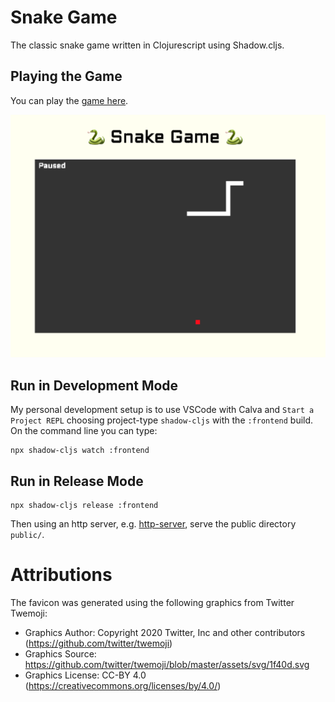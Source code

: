 # Snake Game

The classic snake game written in Clojurescript using Shadow.cljs.

## Playing the Game

You can play the [game here](https://cheerful-eclair-0dcc03.netlify.app/).

![Snake Game](snake-game.png)


## Run in Development Mode

My personal development setup is to use VSCode with Calva and `Start a Project REPL` choosing project-type `shadow-cljs` with the `:frontend` build. On the command line you can type:

```
npx shadow-cljs watch :frontend
```

## Run in Release Mode

```
npx shadow-cljs release :frontend
```
Then using an http server, e.g. [http-server](https://github.com/http-party/http-server), serve the public directory `public/`.

# Attributions

The favicon was generated using the following graphics from Twitter Twemoji:
- Graphics Author: Copyright 2020 Twitter, Inc and other contributors (https://github.com/twitter/twemoji)
- Graphics Source: https://github.com/twitter/twemoji/blob/master/assets/svg/1f40d.svg
- Graphics License: CC-BY 4.0 (https://creativecommons.org/licenses/by/4.0/)